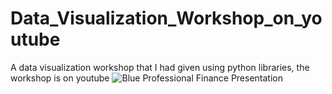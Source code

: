 # Data_Visualization_Workshop_on_youtube
A data visualization workshop that I had given using python libraries, the workshop is on youtube
![Blue Professional Finance Presentation](https://user-images.githubusercontent.com/66827370/176409467-b012bb58-fdd5-40a7-80a1-82cae9a0b2f6.jpg)



